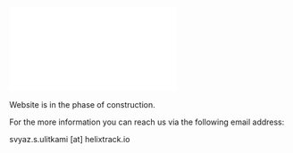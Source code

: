 ![JIRA alternative for the free world!](assets/Wide_Black.pdf)

Website is in the phase of construction.

For the more information you can reach us via the following email address: 

svyaz.s.ulitkami [at] helixtrack.io
